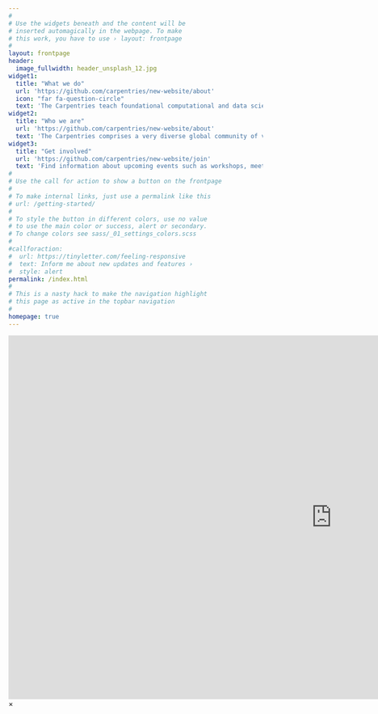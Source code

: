 ```yaml
---
#
# Use the widgets beneath and the content will be
# inserted automagically in the webpage. To make
# this work, you have to use › layout: frontpage
#
layout: frontpage
header:
  image_fullwidth: header_unsplash_12.jpg
widget1:
  title: "What we do"
  url: 'https://github.com/carpentries/new-website/about'
  icon: "far fa-question-circle"
  text: 'The Carpentries teach foundational computational and data science skills to researchers worldwide. Software and Data Carpentry workshops are based on our lessons, and Instructors and learners must follow our <a href="http://docs.carpentries.org/topic_folders/policies/code-of-conduct.html">Code of Conduct</a>.'
widget2:
  title: "Who we are"
  url: 'https://github.com/carpentries/new-website/about'
  text: 'The Carpentries comprises a very diverse global community of volunteer Instructors, helpers, Trainers, Lesson Maintainers, champions, member organizations, supporters and <a href="/our-team/">staff</a>. We provide <a href="/join/">many ways</a> for you to engage with us. <a href="http://www.carpentrycon.org/">CarpentryCon 2018</a> in Dublin will be our signature community-building and networking event this year. <a href="https://www.eventbrite.com/e/carpentrycon-2018-tickets-42447719271">Join us there</a>.'
widget3:
  title: "Get involved"
  url: 'https://github.com/carpentries/new-website/join'
  text: 'Find information about upcoming events such as workshops, meetups, and discussions from our <a href="https://software-carpentry.org/join/">community calendar</a>, or from our newsletter, <a href="http://eepurl.com/cfODMH"><em>Carpentry Clippings</em></a>. You can also follow us on <a href="https://twitter.com/thecarpentries/">Twitter</a>, <a href="https://www.facebook.com/carpentries">Facebook</a>, or <a href="https://swc-slack-invite.herokuapp.com/">Slack</a>.'
#
# Use the call for action to show a button on the frontpage
#
# To make internal links, just use a permalink like this
# url: /getting-started/
#
# To style the button in different colors, use no value
# to use the main color or success, alert or secondary.
# To change colors see sass/_01_settings_colors.scss
#
#callforaction:
#  url: https://tinyletter.com/feeling-responsive
#  text: Inform me about new updates and features ›
#  style: alert
permalink: /index.html
#
# This is a nasty hack to make the navigation highlight
# this page as active in the topbar navigation
#
homepage: true
---
```


<div id="videoModal" class="reveal-modal large" data-reveal="">
  <div class="flex-video widescreen vimeo" style="display: block;">
    <iframe width="1280" height="720" src="https://www.youtube.com/embed/3b5zCFSmVvU" frameborder="0" allowfullscreen></iframe>
  </div>
  <a class="close-reveal-modal">&#215;</a>
</div>
